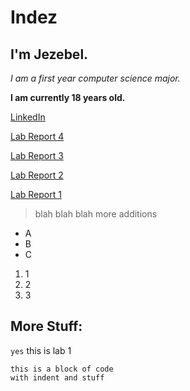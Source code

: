 # Indez
## I'm Jezebel.

*I am a first year computer science major.*

**I am currently 18 years old.**

[LinkedIn](https://www.linkedin.com/in/jezebelyangari)

[Lab Report 4](https://jezebelatucsd.github.io/cse15l-lab-reports/lab-report-4-week-8)

[Lab Report 3](https://jezebelatucsd.github.io/cse15l-lab-reports/lab-report-3-week-6)

[Lab Report 2](https://jezebelatucsd.github.io/cse15l-lab-reports/lab-report-2)

[Lab Report 1](https://jezebelatucsd.github.io/cse15l-lab-reports/lab-report-1)





> blah blah blah
> more additions
* A
* B
* C

1. 1
2. 2
3. 3

More Stuff: 
---

`yes` this is lab 1

```
this is a block of code
with indent and stuff
```

